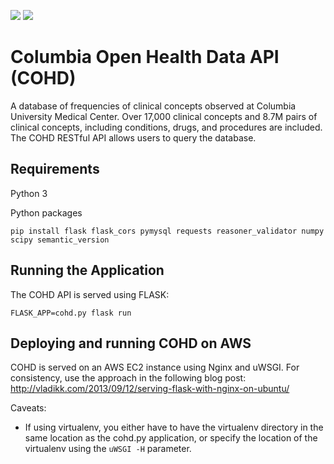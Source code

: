 ![](https://github.com/WengLab-InformaticsResearch/cohd_api/workflows/COHD%20API%20Continuous%20Integration%20Workflow/badge.svg)
![](https://github.com/WengLab-InformaticsResearch/cohd_api/workflows/COHD%20API%20Monitoring%20Workflow/badge.svg)

# Columbia Open Health Data API (COHD)
A database of frequencies of clinical concepts observed at Columbia University Medical Center. Over 17,000 clinical concepts and 8.7M pairs of clinical concepts, including conditions, drugs, and procedures are included. The COHD RESTful API allows users to query the database. 

## Requirements

Python 3

Python packages
```
pip install flask flask_cors pymysql requests reasoner_validator numpy scipy semantic_version
```

## Running the Application

The COHD API is served using FLASK:

```
FLASK_APP=cohd.py flask run
```

## Deploying and running COHD on AWS
COHD is served on an AWS EC2 instance using Nginx and uWSGI. For consistency, use the approach in the following blog post: http://vladikk.com/2013/09/12/serving-flask-with-nginx-on-ubuntu/

Caveats:

- If using virtualenv, you either have to have the virtualenv directory in the same location as the cohd.py application, or specify the location of the virtualenv using the `uWSGI -H` parameter.
